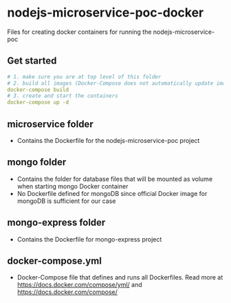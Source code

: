 # nodejs-microservice-poc-docker
Files for creating docker containers for running the nodejs-microservice-poc 

## Get started
```YAML
# 1. make sure you are at top level of this folder
# 2. build all images (Docker-Compose does not automatically update images if Dockerfiles has changed)
docker-compose build
# 3. create and start the containers
docker-compose up -d
```

## microservice folder
* Contains the Dockerfile for the nodejs-microservice-poc project

## mongo folder
* Contains the folder for database files that will be mounted as volume when starting mongo Docker container
* No Dockerfile defined for mongoDB since official Docker image for mongoDB is sufficient for our case

## mongo-express folder
* Contains the Dockerfile for mongo-express project

## docker-compose.yml
* Docker-Compose file that defines and runs all Dockerfiles. Read more at https://docs.docker.com/compose/yml/ and 
https://docs.docker.com/compose/
